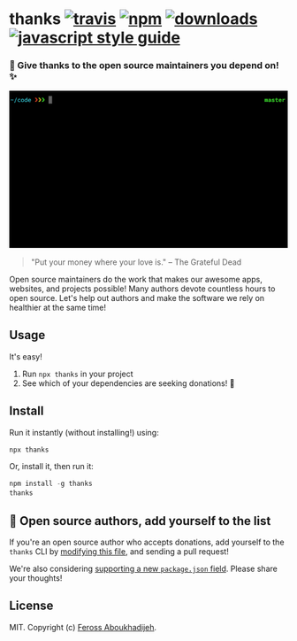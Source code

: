 # thanks [![travis][travis-image]][travis-url] [![npm][npm-image]][npm-url] [![downloads][downloads-image]][downloads-url] [![javascript style guide][standard-image]][standard-url]

[travis-image]: https://img.shields.io/travis/feross/thanks/master.svg
[travis-url]: https://travis-ci.org/feross/thanks
[npm-image]: https://img.shields.io/npm/v/thanks.svg
[npm-url]: https://npmjs.org/package/thanks
[downloads-image]: https://img.shields.io/npm/dm/thanks.svg
[downloads-url]: https://npmjs.org/package/thanks
[standard-image]: https://img.shields.io/badge/code_style-standard-brightgreen.svg
[standard-url]: https://standardjs.com

### 🙌 Give thanks to the open source maintainers you depend on! ✨

![example gif](img/example.gif)

> "Put your money where your love is."
> – The Grateful Dead

Open source maintainers do the work that makes our awesome apps, websites, and projects possible! Many authors devote countless hours to open source. Let's help out authors and make the software we rely on healthier at the same time!

## Usage

It's easy!

1. Run `npx thanks` in your project
2. See which of your dependencies are seeking donations! 💸

## Install

Run it instantly (without installing!) using:

```js
npx thanks
```

Or, install it, then run it:

```js
npm install -g thanks
thanks
```

## 🌟 Open source authors, add yourself to the list

If you're an open source author who accepts donations, add yourself to the `thanks` CLI by [modifying this file](https://github.com/feross/thanks/blob/master/index.js), and sending a pull request!

We're also considering [supporting a new `package.json` field](https://github.com/feross/thanks/issues/2). Please share your thoughts!

## License

MIT. Copyright (c) [Feross Aboukhadijeh](https://feross.org).
